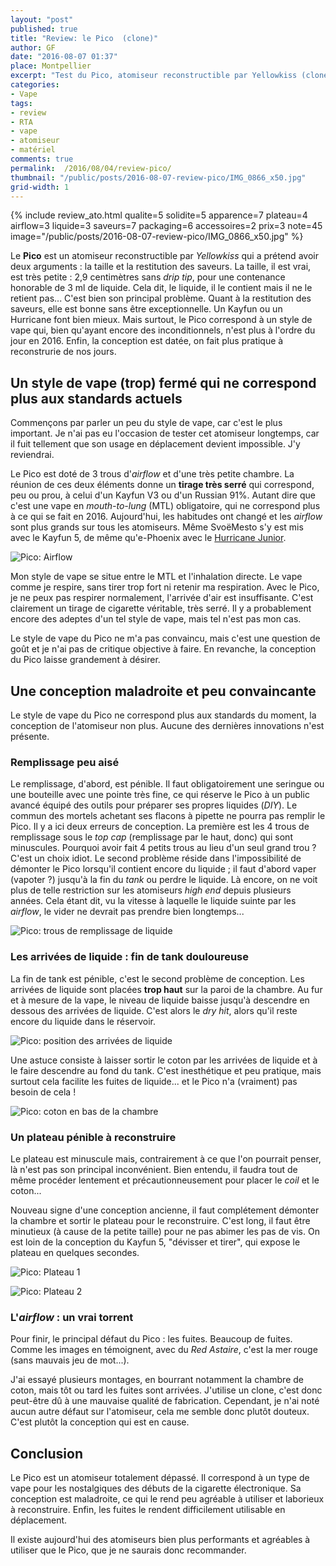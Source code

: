 ```yaml
---
layout: "post"
published: true
title: "Review: le Pico  (clone)"
author: GF
date: "2016-08-07 01:37"
place: Montpellier
excerpt: "Test du Pico, atomiseur reconstructible par Yellowkiss (clone). Le Pico est un atomiseur d'un autre temps ; il privilégie la restitution des saveurs mais son tirage est insuffisant. En outre, s'il est petit par la taille, il est grand par les fuites de liquide..."
categories:
- Vape
tags:
- review
- RTA
- vape
- atomiseur
- matériel
comments: true
permalink:  /2016/08/04/review-pico/
thumbnail: "/public/posts/2016-08-07-review-pico/IMG_0866_x50.jpg"
grid-width: 1
---
```


{% include review_ato.html qualite=5 solidite=5 apparence=7 plateau=4 airflow=3 liquide=3 saveurs=7 packaging=6 accessoires=2 prix=3 note=45 image="/public/posts/2016-08-07-review-pico/IMG_0866_x50.jpg" %}

Le **Pico** est un atomiseur reconstructible par _Yellowkiss_ qui <strikethrough>a</strikethrough> prétend avoir deux arguments : la taille et la restitution des saveurs. La taille, il est vrai, est très petite : 2,9 centimètres sans _drip tip_, pour une contenance honorable de 3 ml de liquide. Cela dit, le liquide, il le contient mais il ne le retient pas... C'est bien son principal problème. Quant à la restitution des saveurs, elle est bonne sans être exceptionnelle. Un Kayfun ou un Hurricane font bien mieux. Mais surtout, le Pico correspond à un style de vape qui, bien qu'ayant encore des inconditionnels, n'est plus à l'ordre du jour en 2016. Enfin, la conception est datée, on fait plus pratique à reconstrurie de nos jours.

## Un style de vape (trop) fermé qui ne correspond plus aux standards actuels

Commençons par parler un peu du style de vape, car c'est le plus important. Je n'ai pas eu l'occasion de tester cet atomiseur longtemps, car il fuit tellement que son usage en déplacement devient impossible. J'y reviendrai.

Le Pico est doté de 3 trous d'_airflow_ et d'une très petite chambre. La réunion de ces deux éléments donne un **tirage très serré** qui correspond, peu ou prou, à celui d'un Kayfun V3 ou d'un Russian 91%. Autant dire que c'est une vape en _mouth-to-lung_ (MTL) obligatoire, qui ne correspond plus à ce qui se fait en 2016. Aujourd'hui, les habitudes ont changé et les _airflow_ sont plus grands sur tous les atomiseurs. Même SvoëMesto s'y est mis avec le Kayfun 5, de même qu'e-Phoenix avec le [Hurricane Junior](/2016/08/04/review-hurricane-junior/).

![Pico: Airflow](/public/posts/2016-08-07-review-pico/IMG_0860_x50.jpg)

Mon style de vape se situe entre le MTL et l'inhalation directe. Le vape comme je respire, sans tirer trop fort ni retenir ma respiration. Avec le Pico, je ne peux pas respirer normalement, l'arrivée d'air est insuffisante. C'est clairement un tirage de cigarette véritable, très serré. Il y a probablement encore des adeptes d'un tel style de vape, mais tel n'est pas mon cas.

Le style de vape du Pico ne m'a pas convaincu, mais c'est une question de goût et je n'ai pas de critique objective à faire. En revanche, la conception du Pico laisse grandement à désirer.

## Une conception maladroite et peu convaincante

Le style de vape du Pico ne correspond plus aux standards du moment, la conception de l'atomiseur non plus. Aucune des dernières innovations n'est présente.

### Remplissage peu aisé

Le remplissage, d'abord, est pénible. Il faut obligatoirement une seringue ou une bouteille avec une pointe très fine, ce qui réserve le Pico à un public avancé équipé des outils pour préparer ses propres liquides (_DIY_). Le commun des mortels achetant ses flacons à pipette ne pourra pas remplir le Pico. Il y a ici deux erreurs de conception. La première est les 4 trous de remplissage sous le _top cap_ (remplissage par le haut, donc) qui sont minuscules. Pourquoi avoir fait 4 petits trous au lieu d'un seul grand trou ? C'est un choix idiot. Le second problème réside dans l'impossibilité de démonter le Pico lorsqu'il contient encore du liquide ; il faut d'abord vaper (vapoter ?) jusqu'à la fin du _tank_ ou perdre le liquide. Là encore, on ne voit plus de telle restriction sur les atomiseurs _high end_ depuis plusieurs années. Cela étant dit, vu la vitesse à laquelle le liquide suinte par les _airflow_, le vider ne devrait pas prendre bien longtemps... 

![Pico: trous de remplissage de liquide](/public/posts/2016-08-07-review-pico/IMG_0859_x50.jpg)

### Les arrivées de liquide : fin de tank douloureuse

La fin de tank est pénible, c'est le second problème de conception. Les arrivées de liquide sont placées **trop haut** sur la paroi de la chambre. Au fur et à mesure de la vape, le niveau de liquide baisse jusqu'à descendre en dessous des arrivées de liquide. C'est alors le _dry hit_, alors qu'il reste encore du liquide dans le réservoir.

![Pico: position des arrivées de liquide](/public/posts/2016-08-07-review-pico/IMG_0865_x50.jpg)

Une astuce consiste à laisser sortir le coton par les arrivées de liquide et à le faire descendre au fond du tank. C'est inesthétique et peu pratique, mais surtout cela facilite les fuites de liquide... et le Pico n'a (vraiment) pas besoin de cela !

![Pico: coton en bas de la chambre](/public/posts/2016-08-07-review-pico/IMG_0861_x50.jpg)

### Un plateau pénible à reconstruire

Le plateau est minuscule mais, contrairement à ce que l'on pourrait penser, là n'est pas son principal inconvénient. Bien entendu, il faudra tout de même procéder lentement et précautionneusement pour placer le _coil_ et le coton...

Nouveau signe d'une conception ancienne, il faut complétement démonter la chambre et sortir le plateau pour le reconstruire. C'est long, il faut être minutieux (à cause de la petite taille) pour ne pas abimer les pas de vis. On est loin de la conception du Kayfun 5, "dévisser et tirer", qui expose le plateau en quelques secondes.

![Pico: Plateau 1](/public/posts/2016-08-07-review-pico/IMG_0862_x50.jpg)

![Pico: Plateau 2](/public/posts/2016-08-07-review-pico/IMG_0863_x50.jpg)

### L'_airflow_ : un vrai torrent

Pour finir, le principal défaut du Pico : les fuites. Beaucoup de fuites. Comme les images en témoignent, avec du _Red Astaire_, c'est la mer rouge (sans mauvais jeu de mot...).

J'ai essayé plusieurs montages, en bourrant notamment la chambre de coton, mais tôt ou tard les fuites sont arrivées. J'utilise un clone, c'est donc peut-être dû à une mauvaise qualité de fabrication. Cependant, je n'ai noté aucun autre défaut sur l'atomiseur, cela me semble donc plutôt douteux. C'est plutôt la conception qui est en cause.

## Conclusion

Le Pico est un atomiseur totalement dépassé. Il correspond à un type de vape pour les nostalgiques des débuts de la cigarette électronique. Sa conception est maladroite, ce qui le rend peu agréable à utiliser et laborieux à reconstruire. Enfin, les fuites le rendent difficilement utilisable en déplacement.

Il existe aujourd'hui des atomiseurs bien plus performants et agréables à utiliser que le Pico, que je ne saurais donc recommander.


